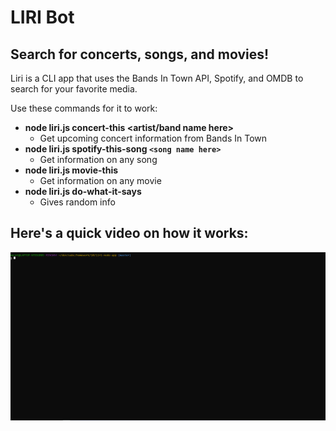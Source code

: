 # LIRI Bot

## Search for concerts, songs, and movies!

Liri is a CLI app that uses the Bands In Town API, Spotify, and OMDB to search for your favorite media.

Use these commands for it to work:

* **node liri.js concert-this <artist/band name here>**
    * Get upcoming concert information from Bands In Town
* **node liri.js spotify-this-song `<song name here>`**
    * Get information on any song
* **node liri.js movie-this <movie name here>**
    * Get information on any movie
* **node liri.js do-what-it-says**
    * Gives random info

## Here's a quick video on how it works:


![](liri.gif)




